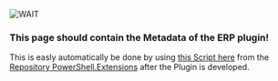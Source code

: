 ![WAIT](https://placehold.it/150/f03c15/FFFFFF?text=WAIT)

### This page should contain the Metadata of the ERP plugin!

This is easly automatically be done by using [this Script here](
https://github.com/coolOrangeProjects/PowerShell.Extensions/wiki/Generate-Markdown-From-Metadata) from the [Repository PowerShell.Extensions](https://github.com/coolOrangeProjects/PowerShell.Extensions) after the Plugin is developed.